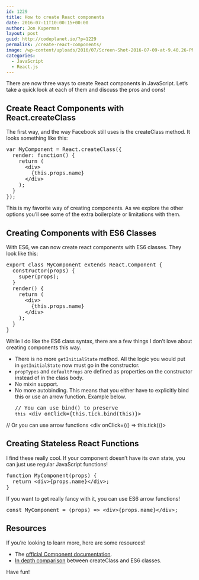 ```yaml
---
id: 1229
title: How to create React components
date: 2016-07-11T10:00:15+00:00
author: Jon Kuperman
layout: post
guid: http://codeplanet.io/?p=1229
permalink: /create-react-components/
image: /wp-content/uploads/2016/07/Screen-Shot-2016-07-09-at-9.40.26-PM.png
categories:
  - JavaScript
  - React.js
---
```

There are now three ways to create React components in JavaScript. Let&#8217;s take a quick look at each of them and discuss the pros and cons!

## Create React Components with React.createClass

The first way, and the way Facebook still uses is the createClass method. It looks something like this:

<pre class="lang:js decode:true">var MyComponent = React.createClass({
  render: function() {
    return (
      &lt;div&gt;
        {this.props.name}
      &lt;/div&gt;
    );
  }
});</pre>

This is my favorite way of creating components. As we explore the other options you&#8217;ll see some of the extra boilerplate or limitations with them.

## Creating Components with ES6 Classes

With ES6, we can now create react components with ES6 classes. They look like this:

<pre class="lang:js decode:true">export class MyComponent extends React.Component {
  constructor(props) {
    super(props);
  }
  render() {
    return (
      &lt;div&gt;
        {this.props.name}
      &lt;/div&gt;
    );
  }
}</pre>

While I do like the ES6 class syntax, there are a few things I don&#8217;t love about creating components this way.

  * There is no more `getInitialState` method. All the logic you would put in `getInitialState` now must go in the constructor.
  * `propTypes` and `defaultProps` are defined as properties on the constructor instead of in the class body.
  * No mixin support.
  * No more autobinding. This means that you either have to explicitly bind this or use an arrow function. Example below. <pre class="lang:default decode:true">// You can use bind() to preserve `this`
&lt;div onClick={this.tick.bind(this)}&gt;

// Or you can use arrow functions
&lt;div onClick={() =&gt; this.tick()}&gt;</pre>

## Creating Stateless React Functions

I find these really cool. If your component doesn&#8217;t have its own state, you can just use regular JavaScript functions!

<pre class="lang:js decode:true ">function MyComponent(props) {
  return &lt;div&gt;{props.name}&lt;/div&gt;;
}</pre>

If you want to get really fancy with it, you can use ES6 arrow functions!

<pre class="lang:js decode:true ">const MyComponent = (props) =&gt; &lt;div&gt;{props.name}&lt;/div&gt;;</pre>

## Resources

If you&#8217;re looking to learn more, here are some resources!

  * The [official Component documentation](https://facebook.github.io/react/docs/reusable-components.html).
  * [In depth comparison](https://toddmotto.com/react-create-class-versus-component/) between createClass and ES6 classes.

Have fun!